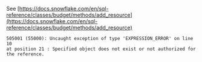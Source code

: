 See [https://docs.snowflake.com/en/sql-reference/classes/budget/methods/add_resource](https://docs.snowflake.com/en/sql-reference/classes/budget/methods/add_resource)
```
505001 (55000): Uncaught exception of type 'EXPRESSION_ERROR' on line 10
at position 21 : Specified object does not exist or not authorized for
the reference.
```
